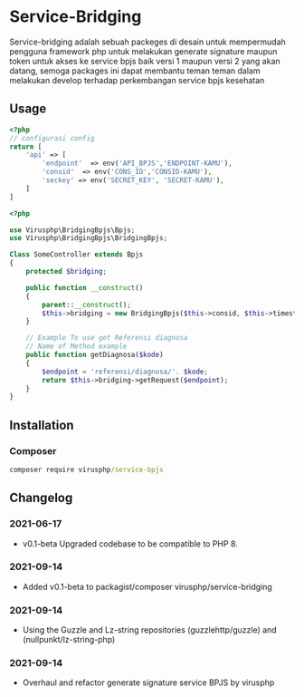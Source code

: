 Service-Bridging
=============
Service-bridging adalah sebuah packeges di desain untuk mempermudah pengguna framework php untuk melakukan generate signature maupun token 
untuk akses ke service bpjs baik versi 1 maupun versi 2 yang akan datang, semoga packages ini dapat membantu teman teman dalam melakukan develop terhadap perkembangan service bpjs kesehatan

## Usage
```php
<?php
// configurasi config
return [
	'api' => [
		'endpoint'  => env('API_BPJS','ENDPOINT-KAMU'),
		'consid'  => env('CONS_ID','CONSID-KAMU'),
		'seckey' => env('SECRET_KEY', 'SECRET-KAMU'),
	]
]

```

```php
<?php

use Virusphp\BridgingBpjs\Bpjs;
use Virusphp\BridgingBpjs\BridgingBpjs;

Class SomeController extends Bpjs
{
	protected $bridging;

	public function __construct()
	{
		parent::__construct();
		$this->bridging = new BridgingBpjs($this->consid, $this->timestamp, $this->signature, $this->key);
	}

	// Example To use get Referensi diagnosa
	// Name of Method example
	public function getDiagnosa($kode)
	{
		$endpoint = 'referensi/diagnosa/'. $kode;
		return $this->bridging->getRequest($endpoint);
	}
}
```

## Installation

### Composer
```cmd
composer require virusphp/service-bpjs
```

## Changelog

### 2021-06-17
- v0.1-beta Upgraded codebase to be compatible to PHP 8.

### 2021-09-14 
- Added v0.1-beta to packagist/composer virusphp/service-bridging

### 2021-09-14 
- Using the Guzzle and Lz-string repositories (guzzlehttp/guzzle) and (nullpunkt/lz-string-php)

### 2021-09-14
- Overhaul and refactor generate signature service BPJS by virusphp